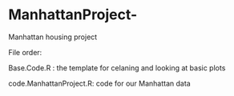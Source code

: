 # ManhattanProject-
Manhattan housing project 

File order:

Base.Code.R : the template for celaning and looking at basic plots

code.ManhattanProject.R: code for our Manhattan data
